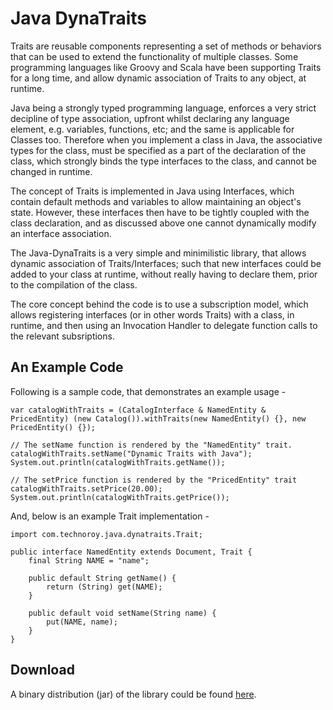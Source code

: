 # Java DynaTraits

Traits are reusable components representing a set of methods or behaviors that can be used to extend the functionality of multiple classes. Some programming languages like Groovy and Scala have been supporting Traits for a long time, and allow dynamic association of Traits to any object, at runtime.

Java being a strongly typed programming language, enforces a very strict decipline of type association, upfront whilst declaring any language element, e.g. variables, functions, etc; and the same is applicable for Classes too. Therefore when you implement a class in Java, the associative types for the class, must be specified as a part of the declaration of the class, which strongly binds the type interfaces to the class, and cannot be changed in runtime.

The concept of Traits is implemented in Java using Interfaces, which contain default methods and variables to allow maintaining an object's state. However, these interfaces then have to be tightly coupled with the class declaration, and as discussed above one cannot dynamically modify an interface association.

The Java-DynaTraits is a very simple and minimilistic library, that allows dynamic association of Traits/Interfaces; such that new interfaces could be added to your class at runtime, without really having to declare them, prior to the compilation of the class.

The core concept behind the code is to use a subscription model, which allows registering interfaces (or in other words Traits) with a class, in runtime, and then using an Invocation Handler to delegate function calls to the relevant subsriptions.

## An Example Code

Following is a sample code, that demonstrates an example usage -

```
var catalogWithTraits = (CatalogInterface & NamedEntity & PricedEntity) (new Catalog()).withTraits(new NamedEntity() {}, new PricedEntity() {});

// The setName function is rendered by the "NamedEntity" trait.
catalogWithTraits.setName("Dynamic Traits with Java");
System.out.println(catalogWithTraits.getName());

// The setPrice function is rendered by the "PricedEntity" trait
catalogWithTraits.setPrice(20.00);
System.out.println(catalogWithTraits.getPrice());
```

And, below is an example Trait implementation -

```
import com.technoroy.java.dynatraits.Trait;

public interface NamedEntity extends Document, Trait {
	final String NAME = "name";

	public default String getName() {
		return (String) get(NAME);
	}

	public default void setName(String name) {
		put(NAME, name);
	}
}
```

## Download
A binary distribution (jar) of the library could be found [here](dist/java-dynatraits-1.0.0.jar).
